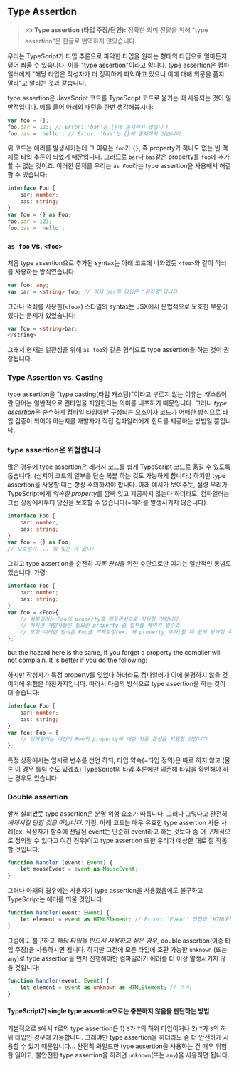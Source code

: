 ## Type Assertion

> ✍️ **Type assertion (타입 주장/단언):** 정확한 의미 전달을 위해 "type assertion"은 한글로 번역하지 않았습니다.

우리는 TypeScript가 타입 추론으로 파악한 타입을 원하는 형태의 타입으로 얼마든지 덮어 씌울 수 있습니다. 이를 "type assertion"이라고 합니다. type assertion은 컴파일러에게 "해당 타입은 작성자가 더 정확하게 파악하고 있으니 이에 대해 의문을 품지 말라"고 알리는 것과 같습니다.

type assertion은 JavaScript 코드를 TypeScript 코드로 옮기는 때 사용되는 것이 일반적입니다. 예를 들어 아래의 패턴을 한번 생각해봅시다:

```ts
var foo = {};
foo.bar = 123; // Error: 'bar'는 {}에 존재하지 않습니다.
foo.bas = 'hello'; // Error: 'bas'는 {}에 존재하지 않습니다.
```

위 코드는 에러를 발생시키는데 그 이유는 `foo`가 `{}`, 즉 property가 하나도 없는 빈 객체로 타입 추론이 되었기 때문입니다. 그러므로 `bar`나 `bas`같은 property를 `foo`에 추가할 수 없는 것이죠. 이러한 문제를 우리는 `as Foo`라는 type assertion을 사용해서 해결할 수 있습니다:

```ts
interface Foo {
    bar: number;
    bas: string;
}
var foo = {} as Foo;
foo.bar = 123;
foo.bas = 'hello';
```

### `as foo` vs. `<foo>`

처음 type assertion으로 추가된 syntax는 아래 코드에 나와있듯 `<foo>`와 같이 꺽쇠를 사용하는 방식였습니다:

```ts
var foo: any;
var bar = <string> foo; // 이제 bar의 타입은 "문자열"입니다
```

그러나 꺽쇠를 사용한(`<foo>`) 스타일의 syntax는 JSX에서 문법적으로 모호한 부분이 있다는 문제가 있었습니다:

```ts
var foo = <string>bar;
</string>
```

그래서 현재는 일관성을 위해 `as foo`와 같은 형식으로 type assertion을 하는 것이 권장됩니다.

### Type Assertion vs. Casting

type assertion을 "type casting(타입 캐스팅)"이라고 부르지 않는 이유는 *캐스팅*이란 단어는 일반적으로 런타임을 지원한다는 의미를 내포하기 때문입니다. 그러나 *type assertion*은 순수하게 컴파일 타임에만 구성되는 요소이자 코드가 어떠한 방식으로 타입 검증이 되어야 하는지를 개발자가 직접 컴파일러에게 힌트를 제공하는 방법일 뿐입니다.

### type assertion은 위험합니다

많은 경우에 type assertion은 레거시 코드를 쉽게 TypeScript 코드로 옮길 수 있도록 돕습니다. (심지어 코드의 일부를 단순 복붙 하는 것도 가능하게 합니다.) 하지만 type assertion을 사용할 때는 항상 주의하셔야 합니다. 아래 예시가 보여주듯, 설령 우리가 TypeScript에게 *약속한 property*를 깜빡 잊고 제공하지 않는다 하더라도, 컴파일러는 그런 상황에서부터 당신을 보호할 수 없습니다(=에러를 발생시키지 않습니다):

```ts
interface Foo {
    bar: number;
    bas: string;
}
var foo = {} as Foo;
// 오호랑이.... 뭐 잊은 거 없니?
```

그리고 type assertion을 순전히 *자동 완성*을 위한 수단으로만 여기는 일반적인 통념도 있습니다. 가령:

```ts
interface Foo {
    bar: number;
    bas: string;
}
var foo = <Foo>{
    // 컴파일러는 Foo의 property를 자동완성으로 지원할 것입니다.
    // 하지만 개발자들은 필요한 property 중 일부를 빼먹기 일수죠.
    // 또한 이러한 방식은 Foo를 리팩토링(ex. 새 property 추가)할 때 쉽게 망가질 수 있는 위험이 있습니다.
};
```

but the hazard here is the same, if you forget a property the compiler will not complain. It is better if you do the following:

하지만 작성자가 특정 property를 잊었다 하더라도 컴파일러가 이에 불평하지 않을 것이기에 위험은 마찬가지입니다. 따라서 다음의 방식으로 type assertion을 하는 것이 더 좋습니다:

```ts
interface Foo {
    bar: number;
    bas: string;
}
var foo: Foo = {
    // 컴파일러는 여전히 Foo의 property에 대한 자동 완성을 지원할 것입니다
};
```

특정 상황에서는 임시로 변수를 선언 하되, 타입 약속(=타입 정의)은 따로 하지 않고 (물론 이 경우 틀릴 수도 있겠죠) TypeScript의 타입 추론에만 의존해 타입을 확인해야 하는 경우도 있습니다.

### Double assertion

앞서 살펴봤듯 type assertion은 분명 위험 요소가 따릅니다. 그러나 그렇다고 완전히 *배제시킬 만한 것은 아닙니다.* 가령, 아래 코드는 매우 유효한 type assertion 사용 사례(ex. 작성자가 함수에 전달된 event는 단순히 event라고 하는 것보다 좀 더 구체적으로 정의될 수 있다고 여긴 경우)이고 type assertion 또한 우리가 예상한 대로 잘 작동할 것입니다:

```ts
function handler (event: Event) {
    let mouseEvent = event as MouseEvent;
}
```

그러나 아래의 경우에는 사용자가 type assertion을 사용했음에도 불구하고 TypeScript는 에러를 띄울 것입니다:

```ts
function handler(event: Event) {
    let element = event as HTMLElement; // Error: 'Event' 타입과 'HTMLElement' 타입은 서로 할당될 수 없습니다.
}
```

그럼에도 불구하고 *해당 타입을 반드시 사용하고 싶은 경우*, double assertion(이중 타입 주장)을 사용하시면 됩니다. 하지만 그전에 모든 타입에 호환 가능한 `unknown` (또는 `any`)로 type assertion을 먼저 진행해야만 컴파일러가 에러를 더 이상 발생시키지 않을 것입니다:

```ts
function handler(event: Event) {
    let element = event as unknown as HTMLElement; // ㅇㅋ!
}
```

#### TypeScript가 single type assertion으로는 충분하지 않음을 판단하는 방법

기본적으로 `S`에서 `T`로의 type assertion은 1) `S`가 `T`의 하위 타입이거나 2) `T`가 `S`의 하위 타입인 경우에 가능합니다. 그래야만 type assertion을 하더라도 좀 더 안전하게 사용할 수 있기 때문입니다… 완전히 와일드한 type assertion을 사용하는 건 매우 위험한 일이고, 불안전한 type assertion을 하려면 `unknown`(또는 `any`)을 사용하면 됩니다.
